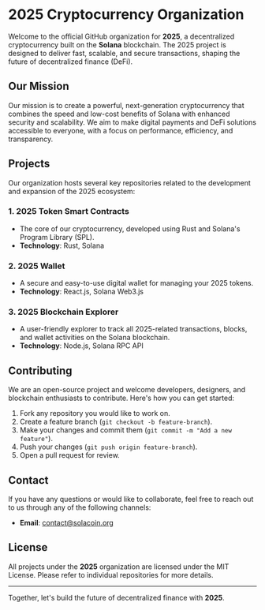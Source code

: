 # 2025 Cryptocurrency Organization

Welcome to the official GitHub organization for **2025**, a decentralized cryptocurrency built on the **Solana** blockchain. The 2025 project is designed to deliver fast, scalable, and secure transactions, shaping the future of decentralized finance (DeFi).

## Our Mission

Our mission is to create a powerful, next-generation cryptocurrency that combines the speed and low-cost benefits of Solana with enhanced security and scalability. We aim to make digital payments and DeFi solutions accessible to everyone, with a focus on performance, efficiency, and transparency.

## Projects

Our organization hosts several key repositories related to the development and expansion of the 2025 ecosystem:

### 1. **2025 Token Smart Contracts**
   - The core of our cryptocurrency, developed using Rust and Solana's Program Library (SPL).
   - **Technology**: Rust, Solana

### 2. **2025 Wallet**
   - A secure and easy-to-use digital wallet for managing your 2025 tokens.
   - **Technology**: React.js, Solana Web3.js

### 3. **2025 Blockchain Explorer**
   - A user-friendly explorer to track all 2025-related transactions, blocks, and wallet activities on the Solana blockchain.
   - **Technology**: Node.js, Solana RPC API

## Contributing

We are an open-source project and welcome developers, designers, and blockchain enthusiasts to contribute. Here's how you can get started:

1. Fork any repository you would like to work on.
2. Create a feature branch (`git checkout -b feature-branch`).
3. Make your changes and commit them (`git commit -m "Add a new feature"`).
4. Push your changes (`git push origin feature-branch`).
5. Open a pull request for review.

## Contact

If you have any questions or would like to collaborate, feel free to reach out to us through any of the following channels:
- **Email**: contact@solacoin.org

## License

All projects under the **2025** organization are licensed under the MIT License. Please refer to individual repositories for more details.

---

Together, let's build the future of decentralized finance with **2025**.
